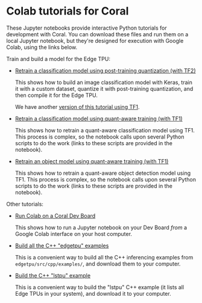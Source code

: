 # Colab tutorials for Coral

These Jupyter notebooks provide interactive Python tutorials for
development with Coral. You can download these files and run them on a
local Jupyter notebook, but they're designed for execution with Google
Colab, using the links below.

Train and build a model for the Edge TPU:

+ [Retrain a classification model using post-training quantization (with TF2)](https://colab.research.google.com/github/google-coral/tutorials/blob/master/retrain_classification_ptq_tf2.ipynb)

  This shows how to build an image classification model with Keras, train it
  with a custom dataset, quantize it with post-training quantization, and then
  compile it for the Edge TPU.

  We have another [version of this tutorial using TF1](
  https://colab.research.google.com/github/google-coral/tutorials/blob/master/retrain_classification_ptq_tf1.ipynb).

+ [Retrain a classification model using quant-aware training (with TF1)](https://colab.research.google.com/github/google-coral/tutorials/blob/master/retrain_classification_qat_tf1.ipynb)

  This shows how to retrain a quant-aware classification model using TF1. This
  process is complex, so the notebook calls upon several Python scripts
  to do the work (links to these scripts are provided in the notebook).

+ [Retrain an object model using quant-aware training (with TF1)](https://colab.research.google.com/github/google-coral/tutorials/blob/master/retrain_detection_qat_tf1.ipynb)

  This shows how to retrain a quant-aware object detection model using TF1. This
  process is complex, so the notebook calls upon several Python scripts
  to do the work (links to these scripts are provided in the notebook).

Other tutorials:

+ [Run Colab on a Coral Dev Board](https://colab.research.google.com/github/google-coral/tutorials/blob/master/run_colab_on_devboard.ipynb)

  This shows how to run a Jupyter notebook on your Dev Board *from* a Google
  Colab interface on your host computer.

+ [Build all the C++ "edgetpu" examples](https://colab.research.google.com/github/google-coral/tutorials/blob/master/build_cpp_examples.ipynb)

  This is a convenient way to build all the C++ inferencing examples
  from `edgetpu/src/cpp/examples/`, and download them to your computer.

+ [Build the C++ "lstpu" example](https://colab.research.google.com/github/google-coral/tutorials/blob/master/build_cpp_example_lstpu.ipynb)

  This is a convenient way to build the "lstpu" C++ example
  (it lists all Edge TPUs in your system), and download it to your computer.
